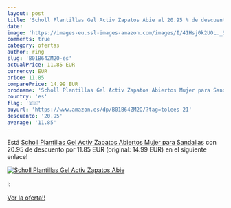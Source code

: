 ```yaml
---
layout: post
title: 'Scholl Plantillas Gel Activ Zapatos Abie al 20.95 % de descuento'
date: 
image: 'https://images-eu.ssl-images-amazon.com/images/I/41Hsj0k2UOL._SL200_.jpg'
comments: true
category: ofertas
author: ring
slug: 'B01B64ZM2O-es'
actualPrice: 11.85 EUR
currency: EUR
price: 11.85
comparePrice: 14.99 EUR
prodname: 'Scholl Plantillas Gel Activ Zapatos Abiertos Mujer para Sandalias'
country: 'es'
flag: '🇪🇸'
buyurl: 'https://www.amazon.es/dp/B01B64ZM2O/?tag=tolees-21'
descuento: '20.95'
average: '11.85'
---
```


Está [Scholl Plantillas Gel Activ Zapatos Abiertos Mujer para Sandalias](https://www.amazon.es/dp/B01B64ZM2O/?tag=tolees-21) con 20.95 de descuento por 11.85 EUR (original: 14.99 EUR) en el siguiente enlace!

[![Scholl Plantillas Gel Activ Zapatos Abie](https://images-eu.ssl-images-amazon.com/images/I/41Hsj0k2UOL._SL200_.jpg)](https://www.amazon.es/dp/B01B64ZM2O/?tag=tolees-21)

ℹ️:


[Ver la oferta!!](https://www.amazon.es/dp/B01B64ZM2O/?tag=tolees-21)
